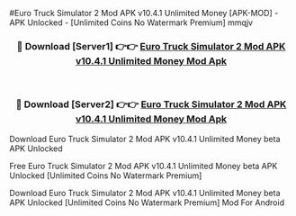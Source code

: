 #Euro Truck Simulator 2 Mod APK v10.4.1 Unlimited Money [APK-MOD] - APK Unlocked - [Unlimited Coins No Watermark Premium] mmqjv



<div align="center">

<h3>🔴 Download [Server1] 👉👉 <a href="https://momento.my/?title=Euro_Truck_Simulator_2_Mod_APK_v10.4.1_Unlimited_Money">Euro Truck Simulator 2 Mod APK v10.4.1 Unlimited Money Mod Apk</a></h3><br>

<h3>🔴 Download [Server2] 👉👉 <a href="https://momento.my/?title=Euro_Truck_Simulator_2_Mod_APK_v10.4.1_Unlimited_Money">Euro Truck Simulator 2 Mod APK v10.4.1 Unlimited Money Mod Apk</a></h3>
</div>



Download Euro Truck Simulator 2 Mod APK v10.4.1 Unlimited Money beta APK Unlocked

Free Euro Truck Simulator 2 Mod APK v10.4.1 Unlimited Money beta APK Unlocked [Unlimited Coins No Watermark Premium]

Download Euro Truck Simulator 2 Mod APK v10.4.1 Unlimited Money beta APK Unlocked [Unlimited Coins No Watermark Premium] Mod For Android
